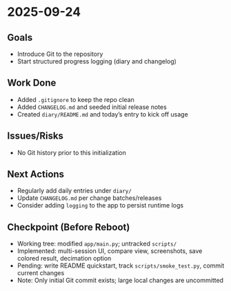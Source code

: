 # 2025-09-24

## Goals
- Introduce Git to the repository
- Start structured progress logging (diary and changelog)

## Work Done
- Added `.gitignore` to keep the repo clean
- Added `CHANGELOG.md` and seeded initial release notes
- Created `diary/README.md` and today’s entry to kick off usage

## Issues/Risks
- No Git history prior to this initialization

## Next Actions
- Regularly add daily entries under `diary/`
- Update `CHANGELOG.md` per change batches/releases
- Consider adding `logging` to the app to persist runtime logs

## Checkpoint (Before Reboot)
- Working tree: modified `app/main.py`; untracked `scripts/`
- Implemented: multi-session UI, compare view, screenshots, save colored result, decimation option
- Pending: write README quickstart, track `scripts/smoke_test.py`, commit current changes
- Note: Only initial Git commit exists; large local changes are uncommitted
